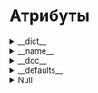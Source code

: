 # Атрибуты

<details>
  <summary>__dict__</summary>




<details>
  <summary>Пример испоьзования с функцией</summary>


#

</details>
<details>
  <summary>Пример испоьзования с декоратором</summary>


#

</details>
<details>
  <summary>Пример испоьзования с рекурсией</summary>


#

</details>

#

</details>










<details>
  <summary>__name__</summary>




  

<details>
  <summary>Пример испоьзования с функцией</summary>


#

</details>
<details>
  <summary>Пример испоьзования с декоратором</summary>


#

</details>
<details>
  <summary>Пример испоьзования с рекурсией</summary>

#

</details>


#

</details>














<details>
  <summary>__doc__</summary>

`[Атрибут __doc__]` - хранит строку документации (docstring) для объектов Python, таких как модули, классы, методы и функции. Строка документации описывает назначение и использование объекта и помогает разработчикам понимать код.


  

<details>
  <summary>Пример испоьзования с функцией</summary>

```
def add(a, b):
    """
    Эта функция складывает два числа и возвращает результат.
    :param a: Первое число
    :param b: Второе число
    :return: Сумма чисел a и b
    """
    return a + b

# Вывод строки документации
print(add.__doc__)
```
Вывод:
```
Эта функция складывает два числа и возвращает результат.
:param a: Первое число
:param b: Второе число
:return: Сумма чисел a и b

```

#

</details>
<details>
  <summary>Пример испоьзования с декоратором</summary>

```
def my_decorator(func):
    """
    Декоратор, который оборачивает функцию.
    """
    def wrapper(*args, **kwargs):
        """
        Обертка декоратора.
        """
        print("Перед вызовом функции.")
        result = func(*args, **kwargs)
        print("После вызова функции.")
        return result
    return wrapper

@my_decorator
def say_hello(name):
    """
    Функция приветствия.
    :param name: Имя человека
    """
    print(f"Привет, {name}!")

# Вывод строки документации
print(say_hello.__doc__)
```
Вывод:
```
Функция приветствия.
:param name: Имя человека
```

#

</details>
<details>
  <summary>Пример испоьзования с рекурсией</summary>

```
def factorial(n):
    """
    Вычисляет факториал числа n.
    :param n: Число
    :return: Факториал числа n
    """
    if n == 0:
        return 1
    else:
        return n * factorial(n-1)

# Вывод строки документации
print(factorial.__doc__)
```
Вывод:
```
Вычисляет факториал числа n.
:param n: Число
:return: Факториал числа n
```

#

</details>

#

</details>









<details>
  <summary>__defaults__</summary>




<details>
  <summary>Пример испоьзования с функцией</summary>


#

</details>
<details>
  <summary>Пример испоьзования с декоратором</summary>


#

</details>
<details>
  <summary>Пример испоьзования с рекурсией</summary>


#

</details>
</details>












<details>
  <summary>Null</summary>



</details>
